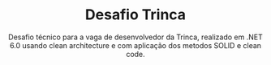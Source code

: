 
<h1 align="center">Desafio Trinca</h1>

<p align="center">Desafio técnico para a vaga de desenvolvedor da Trinca, realizado em .NET 6.0 usando clean architecture e com aplicação dos metodos SOLID e clean code. </p>

